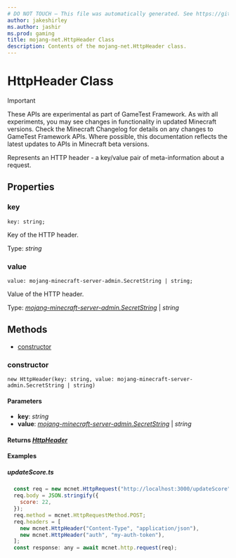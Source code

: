 ```yaml
---
# DO NOT TOUCH — This file was automatically generated. See https://github.com/Mojang/MinecraftScriptingApiDocsGenerator to modify descriptions, examples, etc.
author: jakeshirley
ms.author: jashir
ms.prod: gaming
title: mojang-net.HttpHeader Class
description: Contents of the mojang-net.HttpHeader class.
---
```

# HttpHeader Class
>[!IMPORTANT]
>These APIs are experimental as part of GameTest Framework. As with all experiments, you may see changes in functionality in updated Minecraft versions. Check the Minecraft Changelog for details on any changes to GameTest Framework APIs. Where possible, this documentation reflects the latest updates to APIs in Minecraft beta versions.

Represents an HTTP header - a key/value pair of meta-information about a request.

## Properties
### **key**
`key: string;`

Key of the HTTP header.

Type: *string*

### **value**
`value: mojang-minecraft-server-admin.SecretString | string;`

Value of the HTTP header.

Type: [*mojang-minecraft-server-admin.SecretString*](../mojang-minecraft-server-admin/SecretString.md) | *string*


## Methods
- [constructor](#constructor)
  
### **constructor**
`
new HttpHeader(key: string, value: mojang-minecraft-server-admin.SecretString | string)
`

#### **Parameters**
- **key**: *string*
- **value**: [*mojang-minecraft-server-admin.SecretString*](../mojang-minecraft-server-admin/SecretString.md) | *string*

#### **Returns** [*HttpHeader*](HttpHeader.md)

#### **Examples**
##### *updateScore.ts*
```javascript
  const req = new mcnet.HttpRequest("http://localhost:3000/updateScore");
  req.body = JSON.stringify({
    score: 22,
  });
  req.method = mcnet.HttpRequestMethod.POST;
  req.headers = [
    new mcnet.HttpHeader("Content-Type", "application/json"),
    new mcnet.HttpHeader("auth", "my-auth-token"),
  ];
  const response: any = await mcnet.http.request(req);
```
